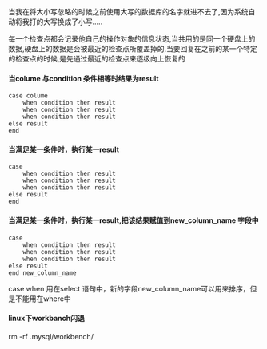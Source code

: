
当我在将大小写忽略的时候之前使用大写的数据库的名字就进不去了,因为系统自动将我打的大写换成了小写.....

每一个检查点都会记录他自己的操作对象的信息状态,当共用的是同一个硬盘上的数据,硬盘上的数据是会被最近的检查点所覆盖掉的,当要回复在之前的某一个特定的检查点的时候,是先通过最近的检查点来逐级向上恢复的

#### 当colume 与condition 条件相等时结果为result
```
case colume
    when condition then result
    when condition then result
    when condition then result
else result
end
```

#### 当满足某一条件时，执行某一result
```
case  
    when condition then result
    when condition then result
    when condition then result
else result
end
```
#### 当满足某一条件时，执行某一result,把该结果赋值到new_column_name 字段中
```
case  
    when condition then result
    when condition then result
    when condition then result
else result
end new_column_name
```
case when 用在select 语句中，新的字段new_column_name可以用来排序，但是不能用在where中

#### linux下workbanch闪退
rm -rf .mysql/workbench/
